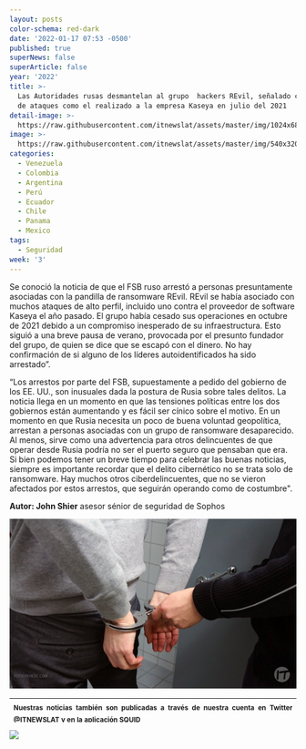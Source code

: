```yaml
---
layout: posts
color-schema: red-dark
date: '2022-01-17 07:53 -0500'
published: true
superNews: false
superArticle: false
year: '2022'
title: >-
  Las Autoridades rusas desmantelan al grupo  hackers REvil, señalado como autor
  de ataques como el realizado a la empresa Kaseya en julio del 2021
detail-image: >-
  https://raw.githubusercontent.com/itnewslat/assets/master/img/1024x680/Arrestado-g.jpg
image: >-
  https://raw.githubusercontent.com/itnewslat/assets/master/img/540x320/Arrestado-p.jpg
categories:
  - Venezuela
  - Colombia
  - Argentina
  - Perú
  - Ecuador
  - Chile
  - Panama
  - Mexico
tags:
  - Seguridad
week: '3'
---
```

Se conoció la noticia de que el FSB ruso arrestó a personas presuntamente asociadas con la pandilla de ransomware REvil. REvil se había asociado con muchos ataques de alto perfil, incluido uno contra el proveedor de software Kaseya el año pasado. El grupo había cesado sus operaciones en octubre de 2021 debido a un compromiso inesperado de su infraestructura. Esto siguió a una breve pausa de verano, provocada por el presunto fundador del grupo, de quien se dice que se escapó con el dinero. No hay confirmación de si alguno de los líderes autoidentificados ha sido arrestado”.
 

“Los arrestos por parte del FSB, supuestamente a pedido del gobierno de los EE. UU., son inusuales dada la postura de Rusia sobre tales delitos. La noticia llega en un momento en que las tensiones políticas entre los dos gobiernos están aumentando y es fácil ser cínico sobre el motivo. En un momento en que Rusia necesita un poco de buena voluntad geopolítica, arrestan a personas asociadas con un grupo de ransomware desaparecido. Al menos, sirve como una advertencia para otros delincuentes de que operar desde Rusia podría no ser el puerto seguro que pensaban que era. Si bien podemos tener un breve tiempo para celebrar las buenas noticias, siempre es importante recordar que el delito cibernético no se trata solo de ransomware. Hay muchos otros ciberdelincuentes, que no se vieron afectados por estos arrestos, que seguirán operando como de costumbre".


**Autor: John Shier**
asesor sénior de seguridad de Sophos

![](https://raw.githubusercontent.com/itnewslat/assets/master/img/540x320/Arrestado-p.jpg)

<table style="height: 42px;" width="569">
<tbody>
<tr>
<td style="text-align: justify;"><sub><strong>Nuestras noticias también son publicadas a través de nuestra cuenta en Twitter <a href="https://twitter.com/itnewslat?lang=es">@ITNEWSLAT</a> y en la aplicación <a href="https://squidapp.co/en/">SQUID</a></strong></sub></td>
</tr>
</tbody>
</table>

<img src="https://tracker.metricool.com/c3po.jpg?hash=56f88a41e39ab42c063cc51676587a04"/>